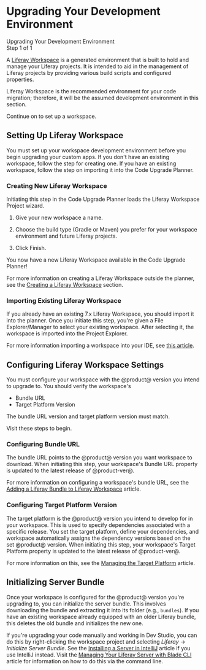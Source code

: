 # Upgrading Your Development Environment

<div class="learn-path-step">
    <p>Upgrading Your Development Environment<br>Step 1 of 1</p>
</div>

A [Liferay Workspace](/docs/reference/7-2/-/knowledge_base/r/liferay-workspace)
is a generated environment that is built to hold and manage your Liferay
projects. It is intended to aid in the management of Liferay projects by
providing various build scripts and configured properties.

Liferay Workspace is the recommended environment for your code migration;
therefore, it will be the assumed development environment in this section.

Continue on to set up a workspace.

## Setting Up Liferay Workspace

You must set up your workspace development environment before you begin
upgrading your custom apps. If you don't have an existing workspace, follow the
step for creating one. If you have an existing workspace, follow the step on
importing it into the Code Upgrade Planner.

### Creating New Liferay Workspace

Initiating this step in the Code Upgrade Planner loads the Liferay Workspace
Project wizard.

1.  Give your new workspace a name.

2.  Choose the build type (Gradle or Maven) you prefer for your workspace
    environment and future Liferay projects.

3.  Click Finish.

You now have a new Liferay Workspace available in the Code Upgrade Planner!

For more information on creating a Liferay Workspace outside the planner, see
the
[Creating a Liferay Workspace](/docs/reference/7-2/-/knowledge_base/r/creating-a-liferay-workspace)
section.

### Importing Existing Liferay Workspace

If you already have an existing 7.x Liferay Workspace, you should import it
into the planner. Once you initiate this step, you're given a File
Explorer/Manager to select your existing workspace. After selecting it, the
workspace is imported into the Project Explorer.

For more information importing a workspace into your IDE, see
[this article](/docs/reference/7-2/-/knowledge_base/r/importing-projects-in-dev-studio).



## Configuring Liferay Workspace Settings

You must configure your workspace with the @product@ version you intend to
upgrade to. You should verify the workspace's

- Bundle URL
- Target Platform Version

The bundle URL version and target platform version must match.

Visit these steps to begin.

### Configuring Bundle URL

The bundle URL points to the @product@ version you want workspace to download.
When initiating this step, your workspace's Bundle URL property is updated to
the latest release of @product-ver@.

For more information on configuring a workspace's bundle URL, see the
[Adding a Liferay Bundle to Liferay Workspace](/docs/reference/7-2/-/knowledge_base/r/adding-a-liferay-bundle-to-liferay-workspace)
article.

### Configuring Target Platform Version

The target platform is the @product@ version you intend to develop for in your
workspace. This is used to specify dependencies associated with a specific
release. You set the target platform, define your dependencies, and workspace
automatically assigns the dependency versions based on the set @product@
version. When initiating this step, your workspace's Target Platform property is
updated to the latest release of @product-ver@.

For more information on this, see the
[Managing the Target Platform](/docs/reference/7-2/-/knowledge_base/r/managing-the-target-platform)
article.

## Initializing Server Bundle

Once your workspace is configured for the @product@ version you're upgrading to,
you can initialize the server bundle. This involves downloading the bundle and
extracting it into its folder (e.g., `bundles`). If you have an existing
workspace already equipped with an older Liferay bundle, this deletes the old
bundle and initializes the new one.

If you're upgrading your code manually and working in Dev Studio, you can do
this by right-clicking the workspace project and selecting *Liferay* &rarr;
*Initialize Server Bundle*. See the
[Installing a Server in IntelliJ](/docs/reference/7-2/-/knowledge_base/r/installing-a-server-in-intellij)
article if you use IntelliJ instead. Visit the
[Managing Your Liferay Server with Blade CLI](/docs/reference/7-2/-/knowledge_base/r/managing-your-liferay-server-with-blade-cli)
article for information on how to do this via the command line.
